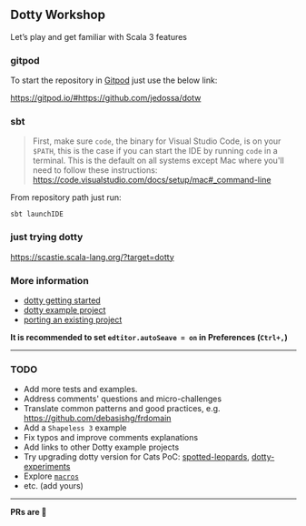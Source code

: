 ## Dotty Workshop

Let’s play and get familiar with Scala 3 features

### gitpod

To start the repository in [Gitpod](https://www.gitpod.io/) just use the below link:

https://gitpod.io/#https://github.com/jedossa/dotw

### sbt

> First, make sure `code`, the binary for Visual Studio Code, is on your `$PATH`,
  this is the case if you can start the IDE by running `code` in a terminal. This
  is the default on all systems except Mac where you'll need to follow these
  instructions: https://code.visualstudio.com/docs/setup/mac#_command-line

From repository path just run:

```shell
sbt launchIDE
```

### just trying dotty

https://scastie.scala-lang.org/?target=dotty

### More information

- [dotty getting started](http://dotty.epfl.ch/docs/usage/getting-started.html)
- [dotty example project](https://github.com/lampepfl/dotty-example-project)
- [porting an existing project](https://github.com/lampepfl/dotty-example-project#getting-your-project-to-compile-with-dotty)

**It is recommended to set `edtitor.autoSeave = on` in Preferences (`Ctrl+,`)**

---

### TODO
- Add more tests and examples.
- Address comments' questions and micro-challenges
- Translate common patterns and good practices, e.g. https://github.com/debasishg/frdomain
- Add a `Shapeless 3` example
- Fix typos and improve comments explanations
- Add links to other Dotty example projects
- Try upgrading dotty version for Cats PoC: [spotted-leopards](https://github.com/typelevel/spotted-leopards), [dotty-experiments](https://github.com/travisbrown/dotty-experiments])
- Explore [`macros`](https://dotty.epfl.ch/docs/reference/metaprogramming/macros.html)
- etc. (add yours)

---

**PRs are :green_heart:**